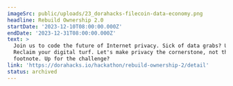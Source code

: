 ```yaml
---
imageSrc: public/uploads/23_dorahacks-filecoin-data-economy.png
headline: Rebuild Ownership 2.0
startDate: '2023-12-10T08:00:00.000Z'
endDate: '2023-12-31T08:00:00.000Z'
text: >
  Join us to code the future of Internet privacy. Sick of data grabs? Us too.
  Reclaim your digital turf. Let's make privacy the cornerstone, not the
  footnote. Up for the challenge?
link: 'https://dorahacks.io/hackathon/rebuild-ownership-2/detail'
status: archived
---
```



